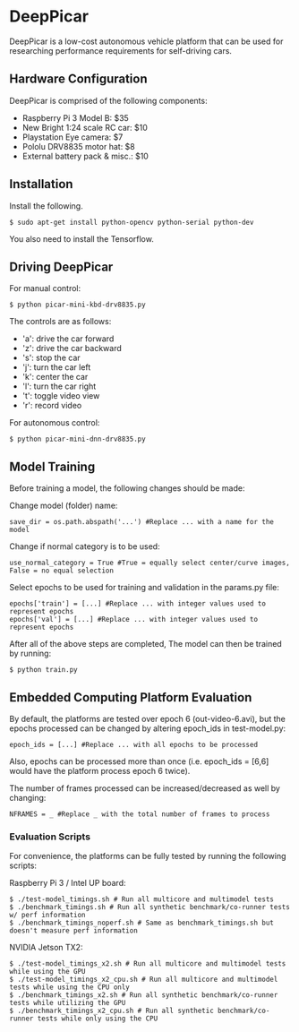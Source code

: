# DeepPicar
DeepPicar is a low-cost autonomous vehicle platform that can be used for 
researching performance requirements for self-driving cars.

## Hardware Configuration
DeepPicar is comprised of the following components:

* Raspberry Pi 3 Model B: $35
* New Bright 1:24 scale RC car: $10
* Playstation Eye camera: $7
* Pololu DRV8835 motor hat: $8
* External battery pack & misc.: $10

## Installation

Install the following. 

	$ sudo apt-get install python-opencv python-serial python-dev

You also need to install the Tensorflow. 


## Driving DeepPicar
For manual control:

	$ python picar-mini-kbd-drv8835.py

The controls are as follows:
* 'a': drive the car forward
* 'z': drive the car backward
* 's': stop the car
* 'j': turn the car left
* 'k': center the car
* 'l': turn the car right
* 't': toggle video view
* 'r': record video
    
For autonomous control:

	$ python picar-mini-dnn-drv8835.py
    
## Model Training
Before training a model, the following changes should be made:

Change model (folder) name:

	save_dir = os.path.abspath('...') #Replace ... with a name for the model
    
Change if normal category is to be used:

	use_normal_category = True #True = equally select center/curve images, False = no equal selection

Select epochs to be used for training and validation in the params.py file:

	epochs['train'] = [...] #Replace ... with integer values used to represent epochs  
	epochs['val'] = [...] #Replace ... with integer values used to represent epochs
    
After all of the above steps are completed, The model can then be trained 
by running:

	$ python train.py
    
## Embedded Computing Platform Evaluation
By default, the platforms are tested over epoch 6 (out-video-6.avi), but 
the epochs processed can be changed by altering epoch_ids in test-model.py:

	epoch_ids = [...] #Replace ... with all epochs to be processed
	
Also, epochs can be processed more than once (i.e. epoch_ids = [6,6] would 
have the platform process epoch 6 twice).

The number of frames processed can be increased/decreased as well by 
changing:

	NFRAMES = _ #Replace _ with the total number of frames to process

### Evaluation Scripts

For convenience, the platforms can be fully tested by running the following 
scripts:

Raspberry Pi 3 / Intel UP board:

	$ ./test-model_timings.sh # Run all multicore and multimodel tests
	$ ./benchmark_timings.sh # Run all synthetic benchmark/co-runner tests w/ perf information
	$ ./benchmark_timings_noperf.sh # Same as benchmark_timings.sh but doesn't measure perf information
	
NVIDIA Jetson TX2:

	$ ./test-model_timings_x2.sh # Run all multicore and multimodel tests while using the GPU
	$ ./test-model_timings_x2_cpu.sh # Run all multicore and multimodel tests while using the CPU only
	$ ./benchmark_timings_x2.sh # Run all synthetic benchmark/co-runner tests while utilizing the GPU
	$ ./benchmark_timings_x2_cpu.sh # Run all synthetic benchmark/co-runner tests while only using the CPU
    
